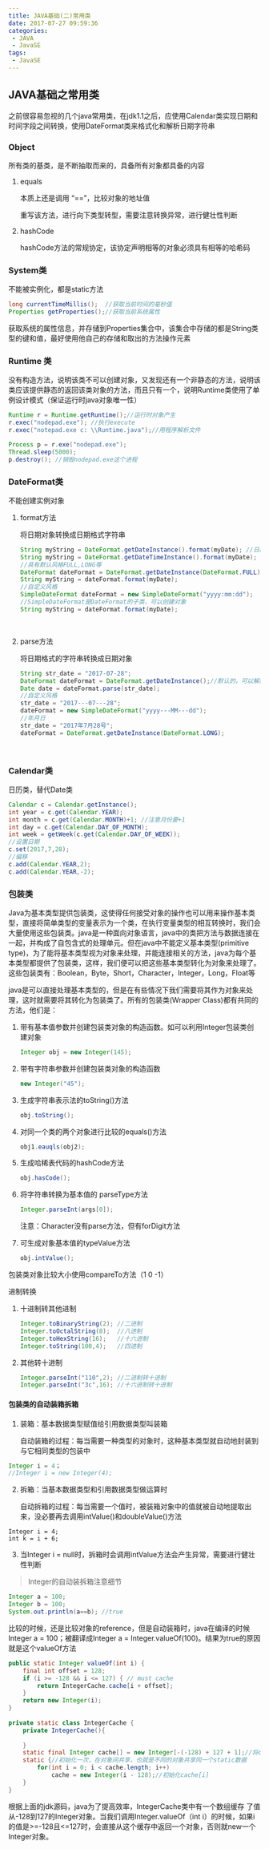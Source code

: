 ```yaml
---
title: JAVA基础(二)常用类
date: 2017-07-27 09:59:36
categories: 
 - JAVA
 - JavaSE
tags:
 - JavaSE
---
```


## JAVA基础之常用类

之前很容易忽视的几个java常用类，在jdk1.1之后，应使用Calendar类实现日期和时间字段之间转换，使用DateFormat类来格式化和解析日期字符串

<!-- more -->

### Object

所有类的基类，是不断抽取而来的，具备所有对象都具备的内容

1. equals

   本质上还是调用 “==”，比较对象的地址值

   重写该方法，进行向下类型转型，需要注意转换异常，进行健壮性判断

2. hashCode

   hashCode方法的常规协定，该协定声明相等的对象必须具有相等的哈希码

### System类

不能被实例化，都是static方法

~~~java
long currentTimeMillis();  //获取当前时间的毫秒值
Properties getProperties();//获取当前系统属性
~~~

获取系统的属性信息，并存储到Properties集合中，该集合中存储的都是String类型的键和值，最好使用他自己的存储和取出的方法操作元素

### Runtime 类

没有构造方法，说明该类不可以创建对象，又发现还有一个非静态的方法，说明该类应该提供静态的返回该类对象的方法，而且只有一个，说明Runtime类使用了单例设计模式（保证运行时java对象唯一性）

~~~java
Runtime r = Runtime.getRuntime();//运行时对象产生
r.exec("nodepad.exe"); //执行execute
r.exec("notepad.exe c: \\Runtime.java");//用程序解析文件

Process p = r.exe("nodepad.exe");
Thread.sleep(5000);
p.destroy(); //销毁nodepad.exe这个进程
~~~



### DateFormat类

不能创建实例对象

1. format方法

   将日期对象转换成日期格式字符串

   ~~~java
   String myString = DateFormat.getDateInstance().format(myDate); //日期
   String myString = DateFormat.getDateTimeInstance().format(myDate); //时间
   //具有默认风格FULL,LONG等
   DateFormat dateFormat = DateFormat.getDateInstance(DateFormat.FULL);
   String myString = dateFormat.format(myDate);
   //自定义风格
   SimpleDateFormat dateFormat = new SimpleDateFormat("yyyy:mm:dd");
   //SimpleDateFormat是DateFormat的子类，可以创建对象
   String myString = dateFormat.format(myDate);
   ~~~

   ​

2. parse方法

   将日期格式的字符串转换成日期对象

   ~~~java
   String str_date = "2017-07-28";
   DateFormat dateFormat = DateFormat.getDateInstance();//默认的，可以解析--
   Date date = dateFormat.parse(str_date);
   //自定义风格
   str_date = "2017---07---28";
   dateFormat = new SimpleDateFormat("yyyy---MM---dd");
   //年月日
   str_date = "2017年7月28号";
   dateFormat = DateFormat.getDateInstance(DateFormat.LONG);
   ~~~

   ​

### Calendar类

日历类，替代Date类

~~~java
Calendar c = Calendar.getInstance();
int year = c.get(Calendar.YEAR);
int month = c.get(Calendar.MONTH)+1; //注意月份要+1
int day = c.get(Calendar.DAY_OF_MONTH);
int week = getWeek(c.get(Calendar.DAY_OF_WEEK));
//设置日期
c.set(2017,7,28);
//偏移
c.add(Calendar.YEAR,2);
c.add(Calendar.YEAR,-2);
~~~



### 包装类

Java为基本类型提供包装类，这使得任何接受对象的操作也可以用来操作基本类型，直接将简单类型的变量表示为一个类，在执行变量类型的相互转换时，我们会大量使用这些包装类。java是一种面向对象语言，java中的类把方法与数据连接在一起，并构成了自包含式的处理单元。但在java中不能定义基本类型(primitive type)，为了能将基本类型视为对象来处理，并能连接相关的方法，java为每个基本类型都提供了包装类，这样，我们便可以把这些基本类型转化为对象来处理了。这些包装类有：Boolean，Byte，Short，Character，Integer，Long，Float等

java是可以直接处理基本类型的，但是在有些情况下我们需要将其作为对象来处理，这时就需要将其转化为包装类了。所有的包装类(Wrapper Class)都有共同的方法，他们是：

1. 带有基本值参数并创建包装类对象的构造函数。如可以利用Integer包装类创建对象

   ```java
   Integer obj = new Integer(145);
   ```

2. 带有字符串参数并创建包装类对象的构造函数

   ~~~java
   new Integer("45");
   ~~~

3. 生成字符串表示法的toString()方法

   ~~~java
   obj.toString();
   ~~~

4. 对同一个类的两个对象进行比较的equals()方法

   ~~~java
   obj1.eauqls(obj2);
   ~~~

5. 生成哈稀表代码的hashCode方法

   ~~~java
   obj.hasCode();
   ~~~

6. 将字符串转换为基本值的 parseType方法

   ~~~java
   Integer.parseInt(args[0]);
   ~~~

   注意：Character没有parse方法，但有forDigit方法

7. 可生成对象基本值的typeValue方法

   ~~~java
   obj.intValue();
   ~~~

包装类对象比较大小使用compareTo方法（1   0   -1）

进制转换

1. 十进制转其他进制

   ~~~java
   Integer.toBinaryString(2); //二进制
   Integer.toOctalString(8);  //八进制
   Integer.toHexString(16);   //十六进制
   Integer.toString(100,4);   //四进制
   ~~~

2. 其他转十进制

   ~~~java
   Integer.parseInt("110",2); //二进制转十进制
   Integer.parseInt("3c",16); //十六进制转十进制
   ~~~

#### 包装类的自动装箱拆箱

1. 装箱：基本数据类型赋值给引用数据类型叫装箱

   自动装箱的过程：每当需要一种类型的对象时，这种基本类型就自动地封装到与它相同类型的包装中

~~~java
Integer i = 4；
//Integer i = new Integer(4);
~~~

2. 拆箱：当基本数据类型和引用数据类型做运算时

   自动拆箱的过程：每当需要一个值时，被装箱对象中的值就被自动地提取出来，没必要再去调用intValue()和doubleValue()方法

~~~
Integer i = 4;
int k = i + 6;
~~~

3. 当Integer i = null时，拆箱时会调用intValue方法会产生异常，需要进行健壮性判断

> Integer的自动装拆箱注意细节

~~~java
Integer a = 100;
Integer b = 100;
System.out.println(a==b); //true
~~~

比较的时候，还是比较对象的reference，但是自动装箱时，java在编译的时候 Integer a = 100；被翻译成Integer a = Integer.valueOf(100)。结果为true的原因就是这个valueOf方法

~~~java 
public static Integer valueOf(int i) {
	final int offset = 128;
	if (i >= -128 && i <= 127) { // must cache
		return IntegerCache.cache[i + offset];
	}
	return new Integer(i);
}
	
private static class IntegerCache {
	private IntegerCache(){
      
	}
	static final Integer cache[] = new Integer[-(-128) + 127 + 1];//将cache[]变成静态
	static {//初始化一次，在对象间共享，也就是不同的对象共享同一个static数据
		for(int i = 0; i < cache.length; i++)
			cache = new Integer(i - 128);//初始化cache[i]
	}
} 
~~~

根据上面的jdk源码，java为了提高效率，IntegerCache类中有一个数组缓存 了值从-128到127的Integer对象。当我们调用Integer.valueOf（int i）的时候，如果i的值是>=-128且<=127时，会直接从这个缓存中返回一个对象，否则就new一个Integer对象。 

